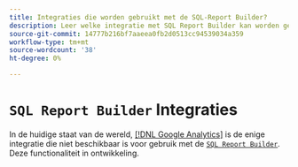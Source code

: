 ```yaml
---
title: Integraties die worden gebruikt met de SQL-Report Builder?
description: Leer welke integratie met SQL Report Builder kan worden gebruikt.
source-git-commit: 14777b216bf7aaeea0fb2d0513cc94539034a359
workflow-type: tm+mt
source-wordcount: '38'
ht-degree: 0%

---
```


# `SQL Report Builder` Integraties

In de huidige staat van de wereld, [[!DNL Google Analytics]](../importing-data/integrations/google-analytics.md) is de enige integratie die niet beschikbaar is voor gebruik met de [`SQL Report Builder`](../dev-reports/sql-rpt-bldr.md). Deze functionaliteit in ontwikkeling.
